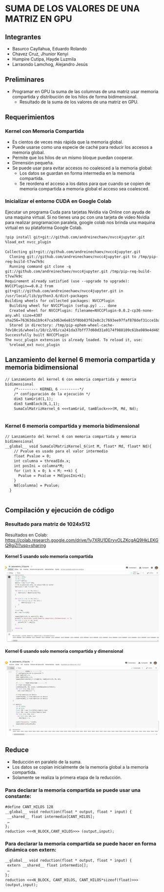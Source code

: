 # SUMA DE LOS VALORES DE UNA MATRIZ EN GPU
## Integrantes
- Basurco Cayllahua, Eduardo Rolando
- Chavez Cruz, Jhunior Kenyi
- Humpire Cutipa, Hayde Luzmila
- Larraondo Lamchog, Alejandro Jesús 

## Preliminares
- Programar en GPU la suma de las columnas de una matriz usar memoria compartida y distribución de los hilos de forma bidimensional.
  - Resultado de la suma de los valores de una matriz en GPU.
  
## Requerimientos

### Kernel con Memoria Compartida
- Es cientos de veces más rápida que la memoria global.
- Puede usarse como una especie de caché para reducir los accesos a memoria global.
- Permite que los hilos de un mismo bloque puedan cooperar.
- Dimensión pequeña.
- Se puede usar para evitar accesos no coalesced a la memoria global:
  - Los datos se guardan en forma intermedia en la memoria compartida.
  - Se reordena el acceso a los datos para que cuando se copien de memoria compartida a memoria global el acceso sea coalesced.

### Inicializar el entorno CUDA en Google Colab
Ejecutar un programa Cuda para tarjetas Nvidia via Online con ayuda de una maquina virtual. Si no tienes una pc  con una tarjeta de video Nvidia para realizar programacion paralela, google colab nos brinda una maquina virtual en su plataforma Google Colab.
```codigo
!pip install git+git://github.com/andreinechaev/nvcc4jupyter.git
%load_ext nvcc_plugin

Collecting git+git://github.com/andreinechaev/nvcc4jupyter.git
  Cloning git://github.com/andreinechaev/nvcc4jupyter.git to /tmp/pip-req-build-t7vw7k9c
  Running command git clone -q git://github.com/andreinechaev/nvcc4jupyter.git /tmp/pip-req-build-t7vw7k9c
Requirement already satisfied (use --upgrade to upgrade): NVCCPlugin==0.0.2 from git+git://github.com/andreinechaev/nvcc4jupyter.git in /usr/local/lib/python3.6/dist-packages
Building wheels for collected packages: NVCCPlugin
  Building wheel for NVCCPlugin (setup.py) ... done
  Created wheel for NVCCPlugin: filename=NVCCPlugin-0.0.2-cp36-none-any.whl size=4307 sha256=76363da1b9c47ca3d63e6e815f0bb83f62e8c2c7693ee97faf878def31cce1ba
  Stored in directory: /tmp/pip-ephem-wheel-cache-7dv10ci6/wheels/10/c2/05/ca241da37bff77d60d31a9174f988109c61ba989e4d4650516
Successfully built NVCCPlugin
The nvcc_plugin extension is already loaded. To reload it, use:
  %reload_ext nvcc_plugin
```

## Lanzamiento del kernel 6 memoria compartida y memoria bidimensional
```cuda
// Lanzamiento del kernel 6 con memoria compartida y memoria bidimensional
    /*--------- KERNEL 6 ---------*/
    /* configuración de la ejecución */
    dim3 tamGrid(1,1);
    dim3 tamBlock(N,1,1);
    SumaColMatrizKernel_6 <<<tamGrid, tamBlock>>>(M, Md, Nd);
    
```
### Kernel 6 memoria compartida  y memoria bidimensional
```cuda
// Lanzamiento del kernel 6 con memoria compartida y memoria bidimensional
__global__ void SumaColMatrizKernel_6(int M, float* Md, float* Nd){
    // Pvalue es usado para el valor intermedio
    float Pvalue = 0;
    int columna = threadIdx.x;
    int posIni = columna*M;
    for (int k = 0; k < M; ++k) {
      Pvalue = Pvalue + Md[posIni+k];
    }
    Nd[columna] = Pvalue;
  }
  
```

## Compilación y ejecución de código

### Resultado para matriz de 1024x512
Resultados en Colab: https://colab.research.google.com/drive/1y7XRU1DEryvOLZKcgAQ9HkLEKGQRgjZl?usp=sharing

#### Kernel 5 usando solo memoria compartida
![](imagenes/resultado1.PNG)

#### Kernel 6 usando solo memoria compartida y dimensional
![](imagenes/Resultado3.PNG)

## Reduce
- Reducción en paralelo de la suma.
- Los datos se copian inicialmente de la memoria global a la memoria compartida.
- Solamente se realiza la primera etapa de la reducción. 

### Para declarar la memoria compartida se puede usar una constante:
```cuda
#define CANT_HILOS 128
__global__ void reduction(float * output, float * input) {
 __shared__ float intermedio[CANT_HILOS];
 …
};
reduction <<<N_BLOCK,CANT_HILOS>>> (output,input);
```

### Para declarar la memoria compartida se puede hacer en forma dinámica con extern:
```cuda
__global__ void reduction(float * output, float * input) {
 extern __shared__ float intermedio[];
 …
};
reduction <<<N_BLOCK, CANT_HILOS, CANT_HILOS*sizeof(float)>>> (output,input);
```
